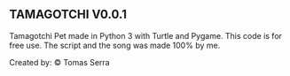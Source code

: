 <h2> TAMAGOTCHI V0.0.1 </h2>

Tamagotchi Pet made in Python 3 with Turtle and Pygame.
This code is for free use. The script and the song was made 100% by me.

Created by: © Tomas Serra 
